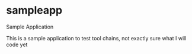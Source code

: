 # sampleapp
Sample Application

This is a sample application to test tool chains, not exactly sure what I will code yet
